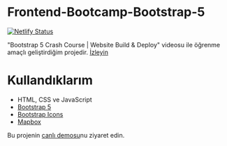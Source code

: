 # Frontend-Bootcamp-Bootstrap-5

[![Netlify Status](https://api.netlify.com/api/v1/badges/618294ec-fc7c-499c-9f3c-97f72489526e/deploy-status)](https://app.netlify.com/sites/frontendbootcampbootstrap5/deploys)

"Bootstrap 5 Crash Course | Website Build & Deploy" videosu ile öğrenme amaçlı geliştirdiğim projedir.
[İzleyin](https://www.youtube.com/watch?v=4sosXZsdy-s)

# Kullandıklarım #
* HTML, CSS ve JavaScript
* [Bootstrap 5](https://getbootstrap.com/docs/5.0/getting-started/introduction/)
* [Bootstrap Icons](https://icons.getbootstrap.com/)
* [Mapbox](https://www.mapbox.com/)

Bu projenin [canlı demosu](https://frontendbootcampbs5.netlify.app/)nu ziyaret edin.
